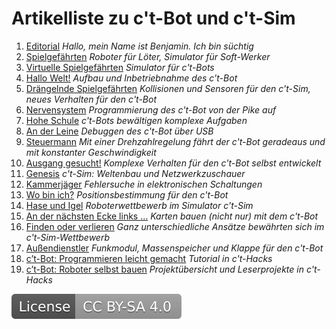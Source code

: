 # Artikelliste zu c't-Bot und c't-Sim

 1. [Editorial](https://www.heise.de/ct/artikel/Hallo-mein-Name-ist-Benjamin-Ich-bin-suechtig-290260.html) *Hallo, mein Name ist Benjamin. Ich bin süchtig*
 1. [Spielgefährten](http://www.heise.de/ct/artikel/Spielgefaehrten-290274.html) *Roboter für Löter, Simulator für Soft-Werker*
 1. [Virtuelle Spielgefährten](http://www.heise.de/ct/artikel/Virtuelle-Spielgefaehrten-290294.html) *Simulator für c't-Bots*
 1. [Hallo Welt!](http://www.heise.de/ct/artikel/Hallo-Welt-290314.html) *Aufbau und Inbetriebnahme des c't-Bot*
 1. [Drängelnde Spielgefährten](http://www.heise.de/ct/artikel/Draengelnde-Spielgefaehrten-290334.html) *Kollisionen und Sensoren für den c't-Sim, neues Verhalten für den c't-Bot*
 1. [Nervensystem](http://www.heise.de/ct/artikel/Nervensystem-290376.html) *Programmierung des c't-Bot von der Pike auf*
 1. [Hohe Schule](http://www.heise.de/ct/artikel/Hohe-Schule-290392.html) *c't-Bots bewältigen komplexe Aufgaben*
 1. [An der Leine](http://www.heise.de/ct/artikel/An-der-Leine-290394.html) *Debuggen des c't-Bot über USB*
 1. [Steuermann](http://www.heise.de/ct/artikel/Steuermann-290434.html) *Mit einer Drehzahlregelung fährt der c't-Bot geradeaus und mit konstanter Geschwindigkeit*
 1. [Ausgang gesucht!](http://www.heise.de/ct/artikel/Ausgang-gesucht-290460.html) *Komplexe Verhalten für den c't-Bot selbst entwickelt*
 1. [Genesis](http://www.heise.de/ct/artikel/Genesis-290480.html) *c't-Sim: Weltenbau und Netzwerkzuschauer*
 1. [Kammerjäger](http://www.heise.de/ct/artikel/Kammerjaeger-290506.html) *Fehlersuche in elektronischen Schaltungen*
 1. [Wo bin ich?](http://www.heise.de/ct/artikel/Wo-bin-ich-290526.html) *Positionsbestimmung für den c't-Bot*
 1. [Hase und Igel](http://www.heise.de/ct/artikel/Hase-und-Igel-290566.html) *Roboterwettbewerb im Simulator c't-Sim*
 1. [An der nächsten Ecke links …](http://www.heise.de/ct/artikel/An-der-naechsten-Ecke-links-290662.html) *Karten bauen (nicht nur) mit dem c't-Bot*
 1. [Finden oder verlieren](http://www.heise.de/ct/artikel/Finden-oder-verlieren-290750.html) *Ganz unterschiedliche Ansätze bewährten sich im c't-Sim-Wettbewerb*
 1. [Außendienstler](http://www.heise.de/ct/artikel/Aussendienstler-290830.html) *Funkmodul, Massenspeicher und Klappe für den c't-Bot*
 1. [c’t-Bot: Programmieren leicht gemacht](http://www.heise.de/hardware-hacks/inhalt/2012/1/100) *Tutorial in c't-Hacks*
 1. [c’t-Bot: Roboter selbst bauen](http://www.heise.de/hardware-hacks/inhalt/2012/1/108/) *Projektübersicht und Leserprojekte in c't-Hacks*

[![License: CC BY-SA 4.0](../../LICENSE.svg)](https://creativecommons.org/licenses/by-sa/4.0/)

